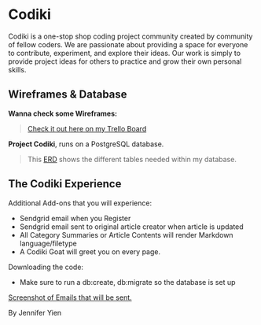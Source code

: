 # Codiki

Codiki is a one-stop shop coding project community created by community of fellow coders. We are passionate about providing a space for everyone to contribute, experiment, and explore their ideas. Our work is simply to provide project ideas for others to practice and grow their own personal skills.

## Wireframes & Database
**Wanna check some Wireframes:**
> [Check it out here on my Trello Board](https://trello.com/c/jVQfI32v)

**Project Codiki**, runs on a PostgreSQL database.
> This [ERD](https://trello.com/c/kO6wuh1Q) shows the different tables needed within my database.

## The Codiki Experience

Additional Add-ons that you will experience:
* Sendgrid email when you Register
* Sendgrid email sent to original article creator when article is updated
* All Category Summaries or Article Contents will render Markdown language/filetype
* A Codiki Goat will greet you on every page.

Downloading the code:
* Make sure to run a db:create, db:migrate so the database is set up

[Screenshot of Emails that will be sent.](https://trello.com/c/ETuezaQa)

By Jennifer Yien

